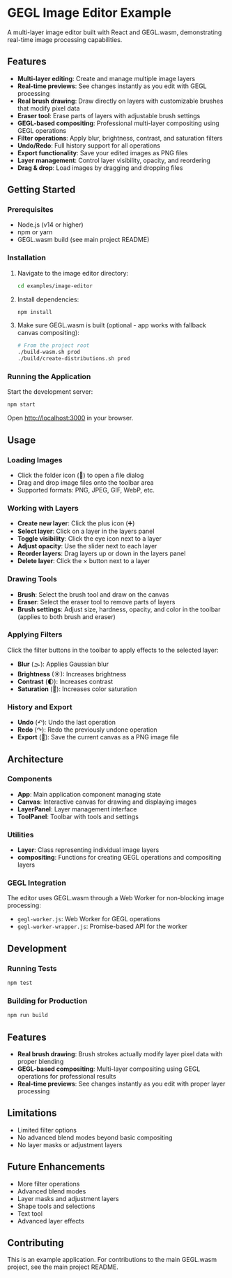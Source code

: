# GEGL Image Editor Example

A multi-layer image editor built with React and GEGL.wasm, demonstrating real-time image processing capabilities.

## Features

- **Multi-layer editing**: Create and manage multiple image layers
- **Real-time previews**: See changes instantly as you edit with GEGL processing
- **Real brush drawing**: Draw directly on layers with customizable brushes that modify pixel data
- **Eraser tool**: Erase parts of layers with adjustable brush settings
- **GEGL-based compositing**: Professional multi-layer compositing using GEGL operations
- **Filter operations**: Apply blur, brightness, contrast, and saturation filters
- **Undo/Redo**: Full history support for all operations
- **Export functionality**: Save your edited images as PNG files
- **Layer management**: Control layer visibility, opacity, and reordering
- **Drag & drop**: Load images by dragging and dropping files

## Getting Started

### Prerequisites

- Node.js (v14 or higher)
- npm or yarn
- GEGL.wasm build (see main project README)

### Installation

1. Navigate to the image editor directory:
    ```bash
    cd examples/image-editor
    ```

2. Install dependencies:
    ```bash
    npm install
    ```

3. Make sure GEGL.wasm is built (optional - app works with fallback canvas compositing):
    ```bash
    # From the project root
    ./build-wasm.sh prod
    ./build/create-distributions.sh prod
    ```

### Running the Application

Start the development server:
```bash
npm start
```

Open [http://localhost:3000](http://localhost:3000) in your browser.

## Usage

### Loading Images

- Click the folder icon (📁) to open a file dialog
- Drag and drop image files onto the toolbar area
- Supported formats: PNG, JPEG, GIF, WebP, etc.

### Working with Layers

- **Create new layer**: Click the plus icon (➕)
- **Select layer**: Click on a layer in the layers panel
- **Toggle visibility**: Click the eye icon next to a layer
- **Adjust opacity**: Use the slider next to each layer
- **Reorder layers**: Drag layers up or down in the layers panel
- **Delete layer**: Click the × button next to a layer

### Drawing Tools

- **Brush**: Select the brush tool and draw on the canvas
- **Eraser**: Select the eraser tool to remove parts of layers
- **Brush settings**: Adjust size, hardness, opacity, and color in the toolbar (applies to both brush and eraser)

### Applying Filters

Click the filter buttons in the toolbar to apply effects to the selected layer:
- **Blur** (🌫): Applies Gaussian blur
- **Brightness** (☀): Increases brightness
- **Contrast** (🌓): Increases contrast
- **Saturation** (🌈): Increases color saturation

### History and Export

- **Undo** (↶): Undo the last operation
- **Redo** (↷): Redo the previously undone operation
- **Export** (💾): Save the current canvas as a PNG image file

## Architecture

### Components

- **App**: Main application component managing state
- **Canvas**: Interactive canvas for drawing and displaying images
- **LayerPanel**: Layer management interface
- **ToolPanel**: Toolbar with tools and settings

### Utilities

- **Layer**: Class representing individual image layers
- **compositing**: Functions for creating GEGL operations and compositing layers

### GEGL Integration

The editor uses GEGL.wasm through a Web Worker for non-blocking image processing:

- `gegl-worker.js`: Web Worker for GEGL operations
- `gegl-worker-wrapper.js`: Promise-based API for the worker

## Development

### Running Tests

```bash
npm test
```

### Building for Production

```bash
npm run build
```

## Features

- **Real brush drawing**: Brush strokes actually modify layer pixel data with proper blending
- **GEGL-based compositing**: Multi-layer compositing using GEGL operations for professional results
- **Real-time previews**: See changes instantly as you edit with proper layer processing

## Limitations

- Limited filter options
- No advanced blend modes beyond basic compositing
- No layer masks or adjustment layers

## Future Enhancements

- More filter operations
- Advanced blend modes
- Layer masks and adjustment layers
- Shape tools and selections
- Text tool
- Advanced layer effects

## Contributing

This is an example application. For contributions to the main GEGL.wasm project, see the main project README.